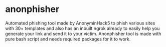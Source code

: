 # anonphisher
Automated phishing tool made by AnonyminHack5 to phish various sites with 30+ templates and also has an inbuilt ngrok already to easily help you generate your link and send it to your victim.  Anonphisher tool is made with pure bash script and needs required packages for it to work. 
